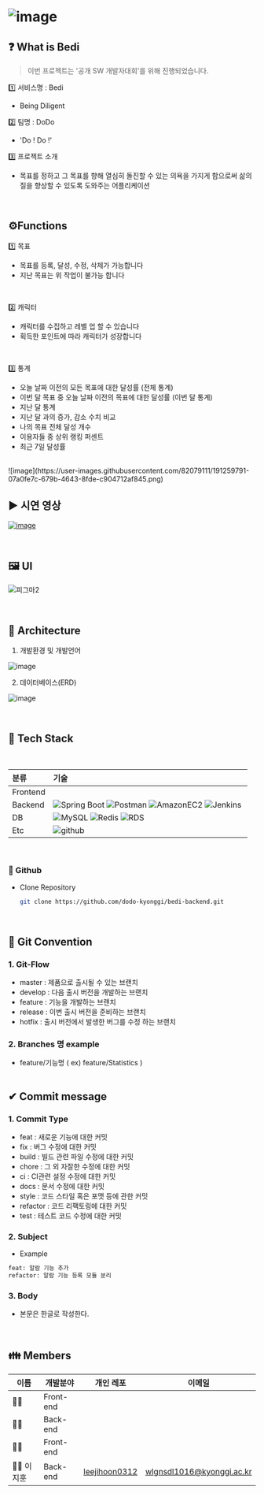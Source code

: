 # ![image](https://user-images.githubusercontent.com/82079111/191252506-45bf2190-af8a-45b3-af78-f21291179066.png)

## **❓ What is Bedi**

> 이번 프로젝트는 '공개 SW 개발자대회'를 위해 진행되었습니다.

1️⃣ 서비스명 : Bedi

- Being Diligent


2️⃣ 팀명 : DoDo

- 'Do ! Do !'

3️⃣ 프로젝트 소개

- 목표를 정하고 그 목표를 향해 열심히 돌진할 수 있는 의욕을 가지게 함으로써 삶의 질을 향상할 수 있도록 도와주는 어플리케이션



<br>

## **⚙Functions**

1️⃣ 목표

- 목표를 등록, 달성, 수정, 삭제가 가능합니다 
- 지난 목표는 위 작업이 불가능 합니다
<br>

2️⃣ 캐릭터

- 캐릭터를 수집하고 레벨 업 할 수 있습니다
- 획득한 포인트에 따라 캐릭터가 성장합니다


<br>

3️⃣ 통계

- 오늘 날짜 이전의 모든 목표에 대한 달성률 (전체 통계)
- 이번 달 목표 중 오늘 날짜 이전의 목표에 대한 달성률 (이번 달 통계)
- 지난 달 통계
- 지난 달 과의 증가, 감소 수치 비교
- 나의 목표 전체 달성 개수
- 이용자들 중 상위 랭킹 퍼센트
- 최근 7일 달성률
<br>
![image](https://user-images.githubusercontent.com/82079111/191259791-07a0fe7c-679b-4643-8fde-c904712af845.png)


<br>

## **▶️ 시연 영상**
[![image](https://img.icons8.com/color/48/000000/youtube-play.png)](https://www.youtube.com/watch?v=jEoeNd7pips) 

<br>

## **🖼 UI**
![피그마2](https://user-images.githubusercontent.com/82079111/191254898-2bced0e3-f2ef-4bb4-9170-0d5ea61dd6f5.png)

     
<br>

## **👷 Architecture**
1. 개발환경 및 개발언어

![image](https://user-images.githubusercontent.com/82079111/191258464-ff41762c-19ca-4b79-bd0b-78bb9d5b6be6.png)

2. 데이터베이스(ERD)

![image](https://user-images.githubusercontent.com/82079111/191259520-d7f090a1-29d4-47a7-a6fa-3a6c70597010.png)




<br>

## **🔨 Tech Stack**

<br>

| 분류          | 기술                                                                                                                                                                                                                                                                                                                                                                                                                                                                                       |
| :------------ | :----------------------------------------------------------------------------------------------------------------------------------------------------------------------------------------------------------------------------------------------------------------------------------------------------------------------------------------------------------------------------------------------------------------------------------------------------------------------------------------- |
| Frontend   |                                                                                                              |
| Backend   | ![Spring Boot](https://img.shields.io/badge/Spring%20Boot-6DB33F?logo=SpringBoot&logoColor=white) ![Postman](https://img.shields.io/badge/Postman-FF6C37?logo=Postman&logoColor=white) ![AmazonEC2](https://img.shields.io/badge/Amazon%20EC2-FF9900?logo=AmazonEC2&logoColor=white)   ![Jenkins](https://img.shields.io/badge/Jenkins-D24939?logo=Jenkins&logoColor=white)   ![]()   |
| DB |  ![MySQL](https://img.shields.io/badge/MySQL-4479A1?logo=MySQL&logoColor=white)  ![Redis](https://img.shields.io/badge/Redis-DC382D?logo=Redis&logoColor=white) ![RDS](https://img.shields.io/badge/Amazon%20RDS-527FFF?logo=AmazonRDS&logoColor=white) |
| Etc           | ![github](https://img.shields.io/badge/GitHub-181717?logo=GitHub&logoColor=white) ![]()  |
<br>


### **🔗 Github**

- Clone Repository

  ```bash
  git clone https://github.com/dodo-kyonggi/bedi-backend.git
  ```

<br>

## **📌 Git Convention**

### 1. Git-Flow

- master : 제품으로 출시될 수 있는 브랜치
- develop : 다음 출시 버전을 개발하는 브랜치
- feature : 기능을 개발하는 브랜치
- release : 이번 출시 버전을 준비하는 브랜치
- hotfix : 출시 버전에서 발생한 버그를 수정 하는 브랜치

### 2. Branches 명 example

- feature/기능명 ( ex) feature/Statistics )  
  <br>

## **✔ Commit message**

### 1. Commit Type

- feat : 새로운 기능에 대한 커밋
- fix : 버그 수정에 대한 커밋
- build : 빌드 관련 파일 수정에 대한 커밋
- chore : 그 외 자잘한 수정에 대한 커밋
- ci : CI관련 설정 수정에 대한 커밋
- docs : 문서 수정에 대한 커밋
- style : 코드 스타일 혹은 포맷 등에 관한 커밋
- refactor : 코드 리팩토링에 대한 커밋
- test : 테스트 코드 수정에 대한 커밋

### 2. Subject

- Example

```xml
feat: 알람 기능 추가
refactor: 알람 기능 등록 모듈 분리
```

### 3. Body

- 본문은 한글로 작성한다.

<br>

## **👪 Members**

| 이름     | 개발분야  | 개인 레포                                         | 이메일                    |
| -------- | --------- | ------------------------------------------------- | ------------------------- |
| 👩‍💻 | Front-end |          |       |
| 👩‍💻 | Back-end  |                   |        |
| 👩‍💻 | Front-end |            |         |
| 🧙‍♂️ 이지훈 | Back-end  | [leejihoon0312](https://github.com/leejihoon0312) | wlgnsdl1016@kyonggi.ac.kr |



